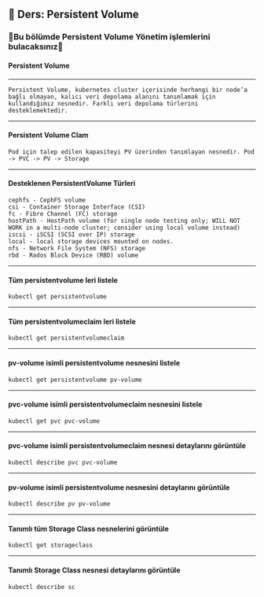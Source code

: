 ## 🧑 Ders: Persistent Volume

### 📗Bu bölümde Persistent Volume Yönetim işlemlerini bulacaksınız📗

#### Persistent Volume
***
```
Persistent Volume, kubernetes cluster içerisinde herhangi bir node’a bağlı olmayan, kalıcı veri depolama alanını tanımlamak için 
kullandığımız nesnedir. Farklı veri depolama türlerini desteklemektedir.
```
***
#### Persistent Volume Clam
```
Pod için talep edilen kapasiteyi PV üzerinden tanımlayan nesnedir. Pod -> PVC -> PV -> Storage
```
***
#### Desteklenen PersistentVolume Türleri
```
cephfs - CephFS volume
csi - Container Storage Interface (CSI)
fc - Fibre Channel (FC) storage
hostPath - HostPath volume (for single node testing only; WILL NOT WORK in a multi-node cluster; consider using local volume instead)
iscsi - iSCSI (SCSI over IP) storage
local - local storage devices mounted on nodes.
nfs - Network File System (NFS) storage
rbd - Rados Block Device (RBD) volume

```
***
#### Tüm persistentvolume leri listele
```
kubectl get persistentvolume

```
***
#### Tüm persistentvolumeclaim leri listele
```
kubectl get persistentvolumeclaim

```
***
#### pv-volume isimli persistentvolume nesnesini listele
```
kubectl get persistentvolume pv-volume

```
***
#### pvc-volume isimli persistentvolumeclaim nesnesini listele
```
kubectl get pvc pvc-volume

```
***
#### pvc-volume isimli persistentvolumeclaim nesnesi detaylarını görüntüle
```
kubectl describe pvc pvc-volume

```
***
#### pv-volume isimli persistentvolume nesnesini detaylarını görüntüle
```
kubectl describe pv pv-volume

```
***
#### Tanımlı tüm Storage Class nesnelerini görüntüle
```
kubectl get storageclass
```
***
#### Tanımlı Storage Class nesnesi detaylarını görüntüle
```
kubectl describe sc
```

